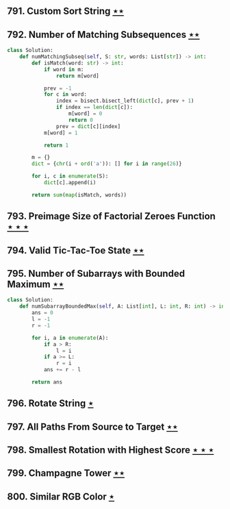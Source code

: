 ## 791. Custom Sort String [$\star\star$](https://leetcode.com/problems/custom-sort-string)

## 792. Number of Matching Subsequences [$\star\star$](https://leetcode.com/problems/number-of-matching-subsequences)

```python
class Solution:
    def numMatchingSubseq(self, S: str, words: List[str]) -> int:
        def isMatch(word: str) -> int:
            if word in m:
                return m[word]

            prev = -1
            for c in word:
                index = bisect.bisect_left(dict[c], prev + 1)
                if index == len(dict[c]):
                    m[word] = 0
                    return 0
                prev = dict[c][index]
            m[word] = 1

            return 1

        m = {}
        dict = {chr(i + ord('a')): [] for i in range(26)}

        for i, c in enumerate(S):
            dict[c].append(i)

        return sum(map(isMatch, words))
```

## 793. Preimage Size of Factorial Zeroes Function [$\star\star\star$](https://leetcode.com/problems/preimage-size-of-factorial-zeroes-function)

## 794. Valid Tic-Tac-Toe State [$\star\star$](https://leetcode.com/problems/valid-tic-tac-toe-state)

## 795. Number of Subarrays with Bounded Maximum [$\star\star$](https://leetcode.com/problems/number-of-subarrays-with-bounded-maximum)

```python
class Solution:
    def numSubarrayBoundedMax(self, A: List[int], L: int, R: int) -> int:
        ans = 0
        l = -1
        r = -1

        for i, a in enumerate(A):
            if a > R:
                l = i
            if a >= L:
                r = i
            ans += r - l

        return ans
```

## 796. Rotate String [$\star$](https://leetcode.com/problems/rotate-string)

## 797. All Paths From Source to Target [$\star\star$](https://leetcode.com/problems/all-paths-from-source-to-target)

## 798. Smallest Rotation with Highest Score [$\star\star\star$](https://leetcode.com/problems/smallest-rotation-with-highest-score)

## 799. Champagne Tower [$\star\star$](https://leetcode.com/problems/champagne-tower)

## 800. Similar RGB Color [$\star$](https://leetcode.com/problems/similar-rgb-color)
